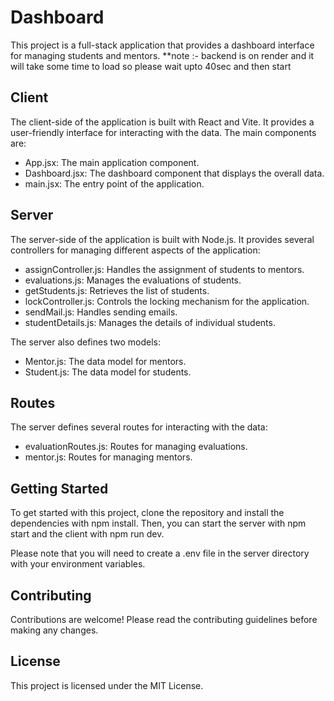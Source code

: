 # Dashboard

This project is a full-stack application that provides a dashboard interface for managing students and mentors.
**note :- backend is on render and it will take some time to load so please wait upto 40sec and then start

## Client

The client-side of the application is built with React and Vite. It provides a user-friendly interface for interacting with the data. The main components are:

- App.jsx: The main application component.
- Dashboard.jsx: The dashboard component that displays the overall data.
- main.jsx: The entry point of the application.

## Server

The server-side of the application is built with Node.js. It provides several controllers for managing different aspects of the application:

- assignController.js: Handles the assignment of students to mentors.
- evaluations.js: Manages the evaluations of students.
- getStudents.js: Retrieves the list of students.
- lockController.js: Controls the locking mechanism for the application.
- sendMail.js: Handles sending emails.
- studentDetails.js: Manages the details of individual students.

The server also defines two models:

- Mentor.js: The data model for mentors.
- Student.js: The data model for students.

## Routes

The server defines several routes for interacting with the data:

- evaluationRoutes.js: Routes for managing evaluations.
- mentor.js: Routes for managing mentors.

## Getting Started

To get started with this project, clone the repository and install the dependencies with npm install. Then, you can start the server with npm start and the client with npm run dev.

Please note that you will need to create a .env file in the server directory with your environment variables.

## Contributing

Contributions are welcome! Please read the contributing guidelines before making any changes.

## License

This project is licensed under the MIT License.
